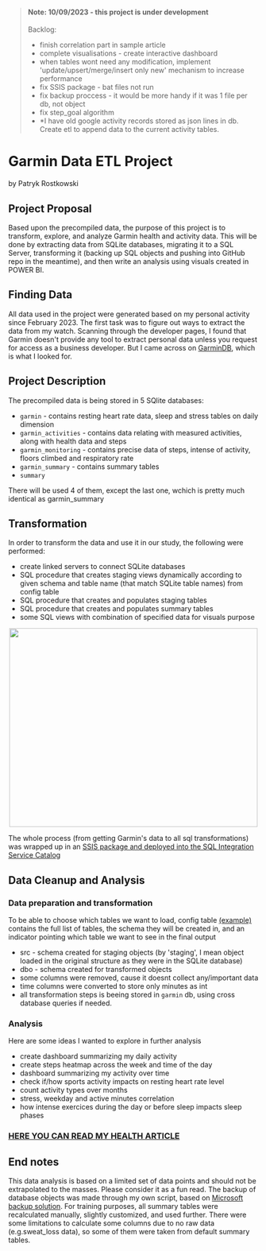 > #### Note: 10/09/2023 - this project is under development
> Backlog:
> - finish correlation part in sample article
> - complete visualisations - create interactive dashboard
> - when tables wont need any modification, implement 'update/upsert/merge/insert only new' mechanism to increase performance
> - fix SSIS package - bat files not run
> - fix backup proccess - it would be more handy if it was 1 file per db, not object
> - fix step_goal algorithm
> - *I have old google activity records stored as json lines in db. Create etl to append data to the current activity tables.


# Garmin Data ETL Project 
by Patryk Rostkowski

## Project Proposal
Based upon the precompiled data, the purpose of this project is to transform, explore, and analyze Garmin health and activity data. This will be done by extracting data from SQLite databases, migrating it to a SQL Server, transforming it (backing up SQL objects and pushing into GitHub repo in the meantime), and then write an analysis using visuals created in POWER BI.
## Finding Data
All data used in the project were generated based on my personal activity since February 2023. The first task was to figure out ways to extract the data from my watch. Scanning through the developer pages, I found that Garmin doesn't provide any tool to extract personal data unless you request for access as a business developer. But I came across on [GarminDB](https://github.com/tcgoetz/GarminDB), which is what I looked for.  

## Project Description
The precompiled data is being stored in 5 SQlite databases:
- `garmin`             - contains resting heart rate data, sleep and stress tables on daily dimension
- `garmin_activities`   - contains data relating with measured activities, along with health data and steps
- `garmin_monitoring`   - contains precise data of steps, intense of activity, floors climbed and respiratory rate
- `garmin_summary`      - contains summary tables
- `summary`
  
There will be used 4 of them, except the last one, wchich is pretty much identical as garmin_summary
## Transformation
In order to transform the data and use it in our study, the following were performed:
- create linked servers to connect SQLite databases
- SQL procedure that creates staging views dynamically according to given schema and table name (that match SQLite table names) from config table
- SQL procedure that creates and populates staging tables
- SQL procedure that creates and populates summary tables
- some SQL views with combination of specified data for visuals purpose

<p align="center">
  <img width="500" height="400" src="https://github.com/patrykrostkowski/Garmin_Data_ETL_Project/blob/main/0.Raw_images/etl_flow_diagram.png">
</p>


The whole process (from getting Garmin's data to all sql transformations) was wrapped up in an [SSIS package and deployed into the SQL Integration Service Catalog](https://github.com/patrykrostkowski/Garmin_Data_ETL_Project/blob/main/X_raw_files/SSIS_package.png)

## Data Cleanup and Analysis
### Data preparation and transformation 
To be able to choose which tables we want to load, config table [(example)](https://github.com/patrykrostkowski/Garmin_Data_ETL_Project/blob/main/X_raw_files/config_table.png) contains the full list of tables, the schema they will be created in, and an indicator pointing which table we want to see in the final output
- src - schema created for staging objects (by 'staging', I mean object loaded in the original structure as they were in the SQLite database)
- dbo - schema created for transformed objects
- some columns were removed, cause it doesnt collect any/important data
- time columns were converted to store only minutes as int
- all transformation steps is beeing stored in `garmin` db, using cross database queries if needed.

### Analysis
Here are some ideas I wanted to explore in further analysis
- create dashboard summarizing my daily activity
- create steps heatmap across the week and time of the day
- dashboard summarizing my activity over time
- check if/how sports activity impacts on resting heart rate level
- count activity types over months
- stress, weekday and active minutes correlation
- how intense exercices during the day or before sleep impacts sleep phases
  
### [HERE YOU CAN READ MY HEALTH ARTICLE](https://github.com/patrykrostkowski/Garmin_Data_ETL_Project/blob/main/4.Sample_analysis/Analysis.md)

## End notes
This data analysis is based on a limited set of data points and should not be extrapolated to the masses. Please consider it as a fun read.
The backup of database objects was made through my own script, based on [Microsoft backup solution](https://github.com/microsoft/mssql-scripter).
For training purposes, all summary tables were recalculated manually, slightly customized, and used further. 
There were some limitations to calculate some columns due to no raw data (e.g.sweat_loss data), so some of them were taken from default summary tables.


